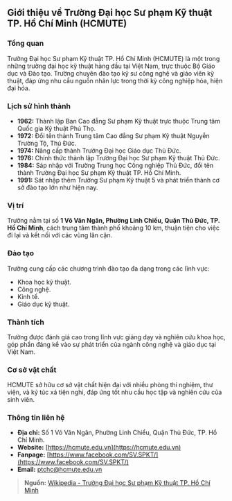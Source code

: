 ## Giới thiệu về Trường Đại học Sư phạm Kỹ thuật TP. Hồ Chí Minh (HCMUTE)

### Tổng quan
Trường Đại học Sư phạm Kỹ thuật TP. Hồ Chí Minh (HCMUTE) là một trong những trường đại học kỹ thuật hàng đầu tại Việt Nam, trực thuộc Bộ Giáo dục và Đào tạo. Trường chuyên đào tạo kỹ sư công nghệ và giáo viên kỹ thuật, đáp ứng nhu cầu nguồn nhân lực trong thời kỳ công nghiệp hóa, hiện đại hóa.

### Lịch sử hình thành
- **1962:** Thành lập Ban Cao đẳng Sư phạm Kỹ thuật trực thuộc Trung tâm Quốc gia Kỹ thuật Phú Thọ.
- **1972:** Đổi tên thành Trung tâm Cao đẳng Sư phạm Kỹ thuật Nguyễn Trường Tộ, Thủ Đức.
- **1974:** Nâng cấp thành Trường Đại học Giáo dục Thủ Đức.
- **1976:** Chính thức thành lập Trường Đại học Sư phạm Kỹ thuật Thủ Đức.
- **1984:** Sáp nhập với Trường Trung học Công nghiệp Thủ Đức, đổi tên thành Trường Đại học Sư phạm Kỹ thuật TP. Hồ Chí Minh.
- **1991:** Sát nhập thêm Trường Sư phạm Kỹ thuật 5 và phát triển thành cơ sở đào tạo lớn như hiện nay.

### Vị trí
Trường nằm tại số **1 Võ Văn Ngân, Phường Linh Chiểu, Quận Thủ Đức, TP. Hồ Chí Minh**, cách trung tâm thành phố khoảng 10 km, thuận tiện cho việc đi lại và kết nối với các vùng lân cận.

### Đào tạo
Trường cung cấp các chương trình đào tạo đa dạng trong các lĩnh vực:
- Khoa học kỹ thuật.
- Công nghệ.
- Kinh tế.
- Giáo dục kỹ thuật.

### Thành tích
Trường được đánh giá cao trong lĩnh vực giảng dạy và nghiên cứu khoa học, góp phần đáng kể vào sự phát triển của ngành công nghệ và giáo dục tại Việt Nam.

### Cơ sở vật chất
HCMUTE sở hữu cơ sở vật chất hiện đại với nhiều phòng thí nghiệm, thư viện, và ký túc xá tiện nghi, đáp ứng tốt nhu cầu học tập và nghiên cứu của sinh viên.

### Thông tin liên hệ
- **Địa chỉ:** Số 1 Võ Văn Ngân, Phường Linh Chiểu, Quận Thủ Đức, TP. Hồ Chí Minh.
- **Website:** [https://hcmute.edu.vn](https://hcmute.edu.vn)
- **Fanpage:** [https://www.facebook.com/SV.SPKT/](https://www.facebook.com/SV.SPKT/)
- **Email:** ptchc@hcmute.edu.vn

> **Nguồn:** [Wikipedia - Trường Đại học Sư phạm Kỹ thuật TP. Hồ Chí Minh](https://vi.wikipedia.org/wiki/Tr%C6%B0%E1%BB%9Dng_%C4%90%E1%BA%A1i_h%E1%BB%8Dc_S%C6%B0_ph%E1%BA%A1m_K%E1%BB%B9_thu%E1%BA%ADt_Th%C3%A0nh_ph%E1%BB%91_H%E1%BB%93_Ch%C3%AD_Minh)
